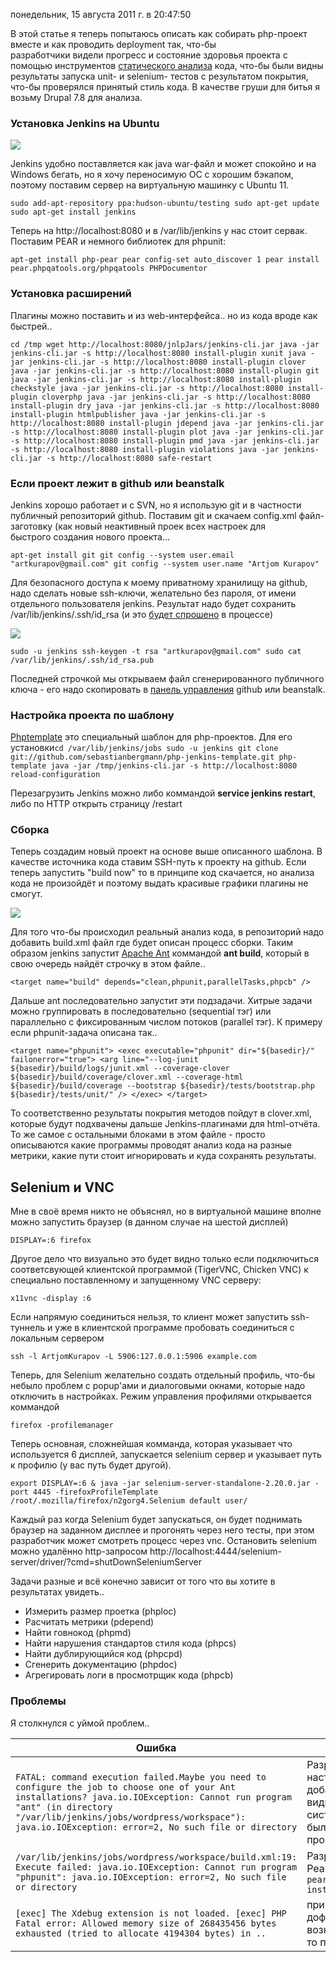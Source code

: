 понедельник, 15 августа 2011 г. в 20:47:50

В этой статье я теперь попытаюсь описать как собирать php-проект вместе и как проводить deployment так, что-бы разработчики видели прогресс и состояние здоровья проекта с помощью инструментов [статического анализа](http://kurapov.name/rus/lab/php_code_analysis/) кода, что-бы были видны результаты запуска unit- и selenium- тестов с результатом покрытия, что-бы проверялся принятый стиль кода. В качестве груши для битья я возьму Drupal 7.8 для анализа.

<!-- truncate -->

### Установка Jenkins на Ubuntu

![](../img/Pasted%20image%2020241020022417.png)


Jenkins удобно поставляется как java war-файл и может спокойно и на Windows бегать, но я хочу переносимую ОС с хорошим бэкапом, поэтому поставим сервер на виртуальную машинку с Ubuntu 11.   

`sudo add-apt-repository ppa:hudson-ubuntu/testing sudo apt-get update sudo apt-get install jenkins`

Теперь на http://localhost:8080 и в /var/lib/jenkins у нас стоит сервак. Поставим PEAR и немного библиотек для phpunit:

`apt-get install php-pear pear config-set auto_discover 1 pear install pear.phpqatools.org/phpqatools PHPDocumentor`

### Установка расширений

Плагины можно поставить и из web-интерфейса.. но из кода вроде как быстрей..

`cd /tmp wget http://localhost:8080/jnlpJars/jenkins-cli.jar java -jar jenkins-cli.jar -s http://localhost:8080 install-plugin xunit java -jar jenkins-cli.jar -s http://localhost:8080 install-plugin clover java -jar jenkins-cli.jar -s http://localhost:8080 install-plugin git java -jar jenkins-cli.jar -s http://localhost:8080 install-plugin checkstyle java -jar jenkins-cli.jar -s http://localhost:8080 install-plugin cloverphp java -jar jenkins-cli.jar -s http://localhost:8080 install-plugin dry java -jar jenkins-cli.jar -s http://localhost:8080 install-plugin htmlpublisher java -jar jenkins-cli.jar -s http://localhost:8080 install-plugin jdepend java -jar jenkins-cli.jar -s http://localhost:8080 install-plugin plot java -jar jenkins-cli.jar -s http://localhost:8080 install-plugin pmd java -jar jenkins-cli.jar -s http://localhost:8080 install-plugin violations java -jar jenkins-cli.jar -s http://localhost:8080 safe-restart`

### Если проект лежит в github или beanstalk

Jenkins хорошо работает и с SVN, но я использую git и в частности публичный репозиторий github. Поставим git и скачаем config.xml файл-заготовку (как новый неактивный проек всех настроек для быстрого создания нового проекта...

`apt-get install git git config --system user.email "artkurapov@gmail.com" git config --system user.name "Artjom Kurapov"`

Для безопасного доступа к моему приватному хранилищу на github, надо сделать новые ssh-ключи, желательно без пароля, от имени отдельного пользователя jenkins. Результат надо будет сохранить /var/lib/jenkins/.ssh/id_rsa (и это [будет спрошено](http://help.github.com/linux-set-up-git/) в процессе)

![](../img/Pasted%20image%2020241020022442.png)

`sudo -u jenkins ssh-keygen -t rsa "artkurapov@gmail.com" sudo cat /var/lib/jenkins/.ssh/id_rsa.pub`

Последней строчкой мы открываем файл сгенерированного публичного ключа - его надо скопировать в [панель управления](https://github.com/account/ssh) github или beanstalk.

### Настройка проекта по шаблону

[Phptemplate](http://jenkins-php.org/) это специальный шаблон для php-проектов. Для его установки`cd /var/lib/jenkins/jobs sudo -u jenkins git clone git://github.com/sebastianbergmann/php-jenkins-template.git php-template java -jar /tmp/jenkins-cli.jar -s http://localhost:8080 reload-configuration`

Перезагрузить Jenkins можно либо коммандой **service jenkins restart**, либо по HTTP открыть страницу /restart

### Сборка

Теперь создадим новый проект на основе выше описанного шаблона. В качестве источника кода ставим SSH-путь к проекту на github. Если теперь запустить "build now" то в принципе код скачается, но анализа кода не произойдёт и поэтому выдать красивые графики плагины не смогут.

![](../img/Pasted%20image%2020241020022456.png)

Для того что-бы происходил реальный анализ кода, в репозиторий надо добавить build.xml файл где будет описан процесс сборки. Таким образом jenkins запустит [Apache Ant](http://ant.apache.org/) коммандой **ant build**, который в свою очередь найдёт строчку в этом файле.. 

`<target name="build" depends="clean,phpunit,parallelTasks,phpcb" />`

Дальше ant последовательно запустит эти подзадачи. Хитрые задачи можно группировать в последовательно (sequential тэг) или параллельно с фиксированным числом потоков (parallel тэг). К примеру если phpunit-задача описана так..

`<target name="phpunit"> <exec executable="phpunit" dir="${basedir}/" failonerror="true"> <arg line="--log-junit ${basedir}/build/logs/junit.xml --coverage-clover ${basedir}/build/coverage/clover.xml --coverage-html ${basedir}/build/coverage --bootstrap ${basedir}/tests/bootstrap.php ${basedir}/tests/unit/" /> </exec> </target>`

То соответственно результаты покрытия методов пойдут в clover.xml, которые будут подхвачены дальше Jenkins-плагинами для html-отчёта. То же самое с остальными блоками в этом файле - просто описываются какие программы проводят анализ кода на разные метрики, какие пути стоит игнорировать и куда сохранять результаты.

## Selenium и VNC

Мне в своё время никто не объяснял, но в виртуальной машине вполне можно запустить браузер (в данном случае на шестой дисплей)

`DISPLAY=:6 firefox`

Другое дело что визуально это будет видно только если подключиться соответсвующей клиентской программой (TigerVNC, Chicken VNC) к специально поставленному и запущенному VNC серверу:

`x11vnc -display :6`

Если напрямую соединиться нельзя, то клиент может запустить ssh-туннель и уже в клиентской программе пробовать соединиться с локальным сервером

`ssh -l ArtjomKurapov -L 5906:127.0.0.1:5906 example.com`

Теперь, для Selenium желательно создать отдельный профиль, что-бы небыло проблем с popup'ами и диалоговыми окнами, которые надо отключить в настройках. Режим управления профилями открывается коммандой

`firefox -profilemanager`

Теперь основная, сложнейшая комманда, которая указывает что используется 6 дисплей, запускается selenium сервер и указывает путь к профилю (у вас путь будет другой). 

`export DISPLAY=:6 & java -jar selenium-server-standalone-2.20.0.jar -port 4445 -firefoxProfileTemplate /root/.mozilla/firefox/n2gorg4.Selenium default user/`

Каждый раз когда Selenium будет запускаться, он будет поднимать браузер на заданном дисплее и прогонять через него тесты, при этом разработчик может смотреть процесс через vnc. Остановить selenium можно удалённо http-запросом http://localhost:4444/selenium-server/driver/?cmd=shutDownSeleniumServer

Задачи разные и всё конечно зависит от того что вы хотите в результатах увидеть..

- Измерить размер проетка (phploc)
- Расчитать метрики (pdepend)
- Найти говнокод (phpmd)
- Найти нарушения стандартов стиля кода (phpcs)
- Найти дублирующийся код (phpcpd)
- Сгенерить документацию (phpdoc)
- Агрегировать логи в просмотрщик кода (phpcb)

### Проблемы

Я столкнулся с уймой проблем..

| Ошибка                                                                                                                                                                                                                                                                           | Решение                                                                                                                                                       |
| -------------------------------------------------------------------------------------------------------------------------------------------------------------------------------------------------------------------------------------------------------------------------------- | ------------------------------------------------------------------------------------------------------------------------------------------------------------- |
| `FATAL: command execution failed.Maybe you need to configure the job to choose one of your Ant installations? java.io.IOException: Cannot run program "ant" (in directory "/var/lib/jenkins/jobs/wordpress/workspace"): java.io.IOException: error=2, No such file or directory` | Разрешилось тем, что в настройках Jenkins надо добавить версию ant (по видимому у меня в системе он не установлен был) и дальше связать проект с этой версией |
| `/var/lib/jenkins/jobs/wordpress/workspace/build.xml:19: Execute failed: java.io.IOException: Cannot run program "phpunit": java.io.IOException: error=2, No such file or directory`                                                                                             | Разрешилось обновлением Pear установкой PHPUnit:  `pear update sudo pear install phpunit/PHPUnit`                                                         |
| `[exec] The Xdebug extension is not loaded. [exec] PHP Fatal error: Allowed memory size of 268435456 bytes exhausted (tried to allocate 4194304 bytes) in ..`                                                                                                                    | при анализе кода надо дофига оперативки. Если возникнет такая ошибка, то падает весь билд.                                                                    |